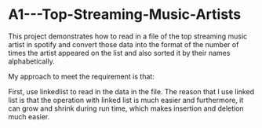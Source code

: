 # A1---Top-Streaming-Music-Artists

This project demonstrates how to read in a file of the top streaming music artist in spotify and convert those data into the format of the number of times the artist appeared on the list and also sorted it by their names alphabetically.

My approach to meet the requirement is that:

First, use linkedlist to read in the data in the file. The reason that I use linked list is that the operation with linked list is much easier and furthermore, it can grow and shrink during run time,
which makes insertion and deletion much easier.
